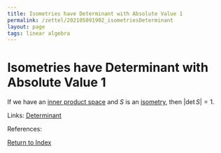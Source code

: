 ```yaml
---
title: Isometries have Determinant with Absolute Value 1
permalink: /zettel/202105091902_isometriesDeterminant
layout: page
tags: linear algebra
---
```

# Isometries have Determinant with Absolute Value 1

If we have an [inner product space](202102141708_innerProductSpace) and $S$ is an [isometry](202102201248_isometryDefinition), then
$\vert \textrm{det} \, S \vert = 1$.

Links: [Determinant](202105091734_determinantOperatorDefinition)

References: 

[Return to Index](index)